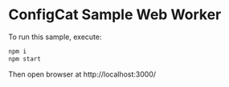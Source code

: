 # ConfigCat Sample Web Worker

To run this sample, execute:

```bash
npm i
npm start
```

Then open browser at http://localhost:3000/